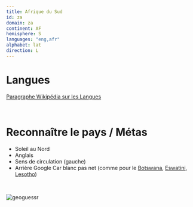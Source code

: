 ```yaml
---
title: Afrique du Sud
id: za
domain: za
continent: AF
hemisphere: S
languages: "eng,afr"
alphabet: lat
direction: L
---
```


# Langues

[Paragraphe Wikipédia sur les Langues](https://fr.wikipedia.org/wiki/Afrique_du_Sud#Langues)

<br />

# Reconnaître le pays / Métas

- Soleil au Nord
- Anglais
- Sens de circulation (gauche)
- Arrière Google Car blanc pas net (comme pour le [Botswana](/flag/bw), [Eswatini](/flag/sz), [Lesotho](/flag/ls))

<br/>

![geoguessr](/images/za_geoguessr.png)
